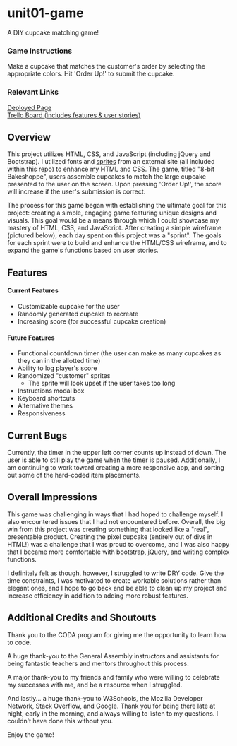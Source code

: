 # unit01-game
A DIY cupcake matching game!

### Game Instructions
Make a cupcake that matches the customer's order by selecting the appropriate colors. Hit 'Order Up!' to submit the cupcake.

### Relevant Links
[Deployed Page](https://cathua.github.io/unit01-game/)  
[Trello Board (includes features & user stories)](https://trello.com/b/kwaPrg9j/bakeshoppe)  

## Overview
This project utilizes HTML, CSS, and JavaScript (including jQuery and Bootstrap). I utilized fonts and [sprites](https://dribbble.com/shots/1558327-Fruits-8bit) from an external site (all included within this repo) to enhance my HTML and CSS. The game, titled "8-bit Bakeshoppe", users assemble cupcakes to match the large cupcake presented to the user on the screen. Upon pressing 'Order Up!', the score will increase if the user's submission is correct.  

The process for this game began with establishing the ultimate goal for this project: creating a simple, engaging game featuring unique designs and visuals. This goal would be a means through which I could showcase my mastery of HTML, CSS, and JavaScript. After creating a simple wireframe (pictured below), each day spent on this project was a "sprint". The goals for each sprint were to build and enhance the HTML/CSS wireframe, and to expand the game's functions based on user stories.  

## Features
#### Current Features
* Customizable cupcake for the user
* Randomly generated cupcake to recreate
* Increasing score (for successful cupcake creation)  
#### Future Features
* Functional countdown timer (the user can make as many cupcakes as they can in the allotted time)
* Ability to log player's score
* Randomized "customer" sprites
  * The sprite will look upset if the user takes too long
* Instructions modal box
* Keyboard shortcuts
* Alternative themes
* Responsiveness  

## Current Bugs
Currently, the timer in the upper left corner counts up instead of down. The user is able to still play the game when the timer is paused. Additionally, I am continuing to work toward creating a more responsive app, and sorting out some of the hard-coded item placements.  

## Overall Impressions
This game was challenging in ways that I had hoped to challenge myself. I also encountered issues that I had not encountered before. Overall, the big win from this project was creating something that looked like a "real", presentable product. Creating the pixel cupcake (entirely out of divs in HTML!) was a challenge that I was proud to overcome, and I was also happy that I became more comfortable with bootstrap, jQuery, and writing complex functions.  

I definitely felt as though, however, I struggled to write DRY code. Give the time constraints, I was motivated to create workable solutions rather than elegant ones, and I hope to go back and be able to clean up my project and increase efficiency in addition to adding more robust features.

## Additional Credits and Shoutouts
Thank you to the CODA program for giving me the opportunity to learn how to code.  

A huge thank-you to the General Assembly instructors and assistants for being fantastic teachers and mentors throughout this process.  

A major thank-you to my friends and family who were willing to celebrate my successes with me, and be a resource when I struggled.  

And lastly... a huge thank-you to W3Schools, the Mozilla Developer Network, Stack Overflow, and Google. Thank you for being there late at night, early in the morning, and always willing to listen to my questions. I couldn't have done this without you.  

Enjoy the game!  

